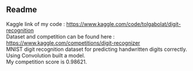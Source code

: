 ## Readme
Kaggle link of my code : https://www.kaggle.com/code/tolgabolat/digit-recognition
<br>
Dataset and competition can be found here : https://www.kaggle.com/competitions/digit-recognizer
<br>
MNIST digit recognition dataset for predicting handwritten digits correctly. Using Convolution built a model.
<br>
My competition score is 0.98621. 
<br>
